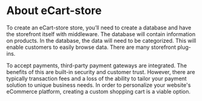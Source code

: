 # About eCart-store

To create an eCart-store store, you’ll need to create a database and have the storefront itself with middleware. The database will contain information on products. In the database, the data will need to be categorized. This will enable customers to easily browse data. There are many storefront plug-ins.

To accept payments, third-party payment gateways are integrated. The benefits of this are built-in security and customer trust. However, there are typically transaction fees and a loss of the ability to tailor your payment solution to unique business needs. In order to personalize your website's eCommerce platform, creating a custom shopping cart is a viable option.
